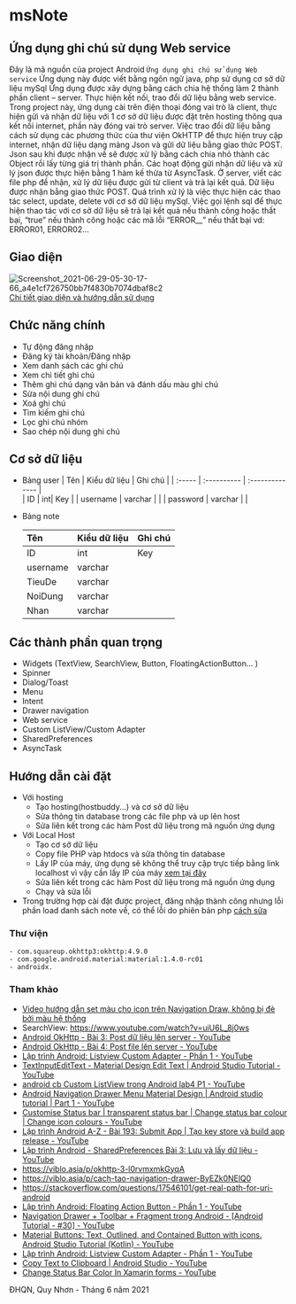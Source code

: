 # msNote
## Ứng dụng ghi chú sử dụng Web service

Đây là mã nguồn của project Android  `Ứng dụng ghi chú sử dụng Web service`
Ứng dụng này được viết bằng ngôn ngữ java, php sử dụng cơ sở dữ liệu mySql
Ứng dụng được xây dựng bằng cách chia hệ thống làm 2 thành phần client – server. Thực hiện kết nối, trao đổi dữ liệu bằng web service.
Trong project này, ứng dụng cài trên điện thoại đóng vai trò là client, thực hiện gửi và nhận dữ liệu với 1 cơ sở dữ liệu được đặt trên hosting thông qua kết nối internet, phần này đóng vai trò server.
Việc trao đổi dữ liệu bằng cách sử dụng các phương thức của thư viện OkHTTP để thực hiện truy cập internet, nhận dữ liệu dạng mảng Json và gửi dữ liệu bằng giao thức POST. Json sau khi được nhận về sẽ được xử lý bằng cách chia nhỏ thành các Object rồi lấy từng giá trị thành phần. Các hoạt động gửi nhận dữ liệu và xử lý json được thực hiện bằng 1 hàm kế thừa từ AsyncTask.
Ở server, viết các file php để nhận, xử lý dữ liệu được gửi từ client và trả lại kết quả. Dữ liệu được nhận bằng giao thức POST.  Quá trình xử lý là việc thực hiện các thao tác select, update, delete với cơ sở dữ liệu mySql. Việc gọi lệnh sql để thực hiện thao tác với cơ sở dữ liệu sẽ trả lại kết quả nếu thành công hoặc thất bại, “true” nếu thành công hoặc các mã lỗi  “ERROR__” nếu thất bại vd: ERROR01, ERROR02…

## Giao diện
![Screenshot_2021-06-29-05-30-17-66_a4e1cf726750bb7f4830b7074dbaf8c2](https://user-images.githubusercontent.com/76141709/123713337-61ab9800-d89e-11eb-9cc4-a8409758f310.jpg)
 [Chi tiết giao diện và hướng dẫn sử dụng](https://github.com/daoduytuong/msNote/blob/c5b16c154c110c1449b23dcf42a6e7f196b338c8/hdsd.pdf)
## Chức năng chính

- Tự động đăng nhập
- Đăng ký tài khoản/Đăng nhập
- Xem danh sách các ghi chú
- Xem chi tiết ghi chú
- Thêm ghi chú dạng văn bản và đánh dấu màu ghi chú
- Sửa nội dung ghi chú
- Xoá ghi chú
- Tìm kiếm ghi chú
- Lọc ghi chú nhóm
- Sao chép nội dung ghi chú

## Cơ sở dữ liệu
- Bảng user
  |  Tên  |  Kiểu dữ liệu  |  Ghi chú  |
  |  :-----  |  :----------  |  :--------------  |  
  | ID | int| Key | 
  | username | varchar |  | 
  | password | varchar |  |  

- Bảng note
  
  |  Tên  |  Kiểu dữ liệu  |  Ghi chú  |
  |  :-----  |  :----------  |  :--------------  |  
  | ID | int| Key | 
  | username | varchar |  | 
  | TieuDe | varchar |  |  
  | NoiDung | varchar |  | 
  | Nhan | varchar |  | 

## Các thành phần quan trọng
- Widgets (TextView, SearchView, Button, FloatingActionButton... )
- Spinner
- Dialog/Toast
- Menu
- Intent
- Drawer navigation
- Web service
- Custom ListView/Custom Adapter
- SharedPreferences
- AsyncTask
## Hướng dẫn cài đặt
- Với hosting
  - Tạo hosting(hostbuddy...) và cơ sở dữ liệu
  - Sửa thông tin database trong các file php và up lên host
  - Sửa liên kết trong các hàm Post dữ liệu trong mã nguồn ứng dụng
- Với Local Host
  - Tạo cơ sở dữ liệu
  - Copy file PHP vàp htdocs và sửa thông tin database
  - Lấy IP của máy, ứng dụng sẽ không thể truy cập trực tiếp bằng link localhost vì vậy cần lấy IP của máy [xem tại đây](https://github.com/daoduytuong/msNote/blob/387ec2a70a202231790978de58b54eda55e78dbb/PHP%20-%20mySql/L%E1%BA%A5y%20IP%20PC%20ch%E1%BA%A1y%20localhost.pdf)
  - Sửa liên kết trong các hàm Post dữ liệu trong mã nguồn ứng dụng
  - Chạy và sửa lỗi
- Trong trường hợp cài đặt được project, đăng nhập thành công nhưng lỗi phần load danh sách note về, có thể lỗi do phiên bản php [cách sửa](https://github.com/daoduytuong/msNote/blob/779c3c73463da08aff551412e9b76dee5c36d5e2/PHP%20-%20mySql/JSONnote.php)
### Thư viện
	- com.squareup.okhttp3:okhttp:4.9.0 
	- com.google.android.material:material:1.4.0-rc01
	- androidx.
### Tham khảo
- [Video hướng dẫn set màu cho icon trên Navigation Draw, không bị đè bởi màu hệ thống](https://www.youtube.com/watch?v=6SrKOBV_hx8&t=893s)
- SearchView: https://www.youtube.com/watch?v=uiU6L_8j0ws
- [Android OkHttp - Bài 3: Post dữ liệu lên server - YouTube](https://www.youtube.com/watch?v=aJJcpR6PvYo)
- [Android OkHttp - Bài 4: Post file lên server - YouTube](https://www.youtube.com/watch?v=x43xArbrJpI)
- [Lập trình Android: Listview Custom Adapter - Phần 1 - YouTube](https://www.youtube.com/watch?v=grTGykNJ74A)
- [TextInputEditText - Material Design Edit Text | Android Studio Tutorial - YouTube](https://www.youtube.com/watch?v=IxhIa3eZxz8)
- [android cb Custom ListView trong Android lab4 P1 - YouTube](https://www.youtube.com/watch?v=dM7JhBExmsc)
- [Android Navigation Drawer Menu Material Design | Android studio tutorial | Part 1 - YouTube](https://www.youtube.com/watch?v=HwYENW0RyY4)
- [Customise Status bar | transparent status bar | Change status bar colour | Change icon colours - YouTube](https://www.youtube.com/watch?v=a8NOQ6gIul0)
- [Lập trình Android A-Z - Bài 193: Submit App | Tạo key store và build app release - YouTube](https://www.youtube.com/watch?v=yKnyYBTA_C4)
- [Lập trình Android - SharedPreferences Bài 3: Lưu và lấy dữ liệu - YouTube](https://www.youtube.com/watch?v=a-GYAfWEwIc)
- https://viblo.asia/p/okhttp-3-l0rvmxmkGyqA
- https://viblo.asia/p/cach-tao-navigation-drawer-ByEZk0NElQ0
- https://stackoverflow.com/questions/17546101/get-real-path-for-uri-android
- [Lập trình Android: Floating Action Button - Phần 1 - YouTube](https://www.youtube.com/watch?v=h3ZC5JeWXto)
- [Navigation Drawer + Toolbar + Fragment trong Android - [Android Tutorial - #30] - YouTube](https://www.youtube.com/watch?v=fIrQNDqKpzs)
- [Material Buttons: Text, Outlined, and Contained Button with icons. Android Studio Tutorial (Kotlin) - YouTube](https://www.youtube.com/watch?v=tOwZTXPOmJU)
- [Lập trình Android: Listview Custom Adapter - Phần 1 - YouTube](https://www.youtube.com/watch?v=grTGykNJ74A)
- [Copy Text to Clipboard | Android Studio - YouTube](https://www.youtube.com/watch?v=nlYT3rfsXN4)
- [Change Status Bar Color In Xamarin forms - YouTube](https://www.youtube.com/watch?v=6sRTOvrFYm0)


	
ĐHQN, Quy Nhơn - Tháng 6 năm 2021

